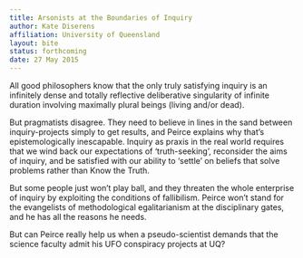 ```yaml
---
title: Arsonists at the Boundaries of Inquiry 
author: Kate Diserens
affiliation: University of Queensland
layout: bite
status: forthcoming
date: 27 May 2015
---
```


All good philosophers know that the only truly satisfying inquiry is an infinitely dense and totally reflective deliberative singularity of infinite duration involving maximally plural beings (living and/or dead). 

But pragmatists disagree. They need to believe in lines in the sand between inquiry-projects simply to get results, and Peirce explains why that’s epistemologically inescapable. Inquiry as praxis in the real world requires that we wind back our expectations of ‘truth-seeking’, reconsider the aims of inquiry, and be satisfied with our ability to ‘settle’ on beliefs that solve problems rather than Know the Truth. 

But some people just won’t play ball, and they threaten the whole enterprise of inquiry by exploiting the conditions of fallibilism. Peirce won’t stand for the evangelists of methodological egalitarianism at the disciplinary gates, and he has all the reasons he needs. 

But can Peirce really help us when a pseudo-scientist demands that the science faculty admit his UFO conspiracy projects at UQ?